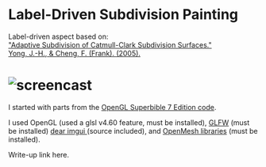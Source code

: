# Label-Driven Subdivision Painting

Label-driven aspect based on:  
["Adaptive Subdivision of Catmull-Clark Subdivision Surfaces."  
Yong, J.-H., & Cheng, F. (Frank). (2005).](http://cs.engr.uky.edu/~cheng/PUBL/Paper_adapt_sub.pdf)

# ![screencast](https://dl.dropboxusercontent.com/s/ydwjf9wk606f54e/peek.gif)

I started with parts from the [OpenGL Superbible 7 Edition code](https://github.com/openglsuperbible/sb7code).

I used OpenGL (used a glsl v4.60 feature, must be installed),
[GLFW](https://www.glfw.org/) (must be installed)
[dear imgui ](https://github.com/ocornut/imgui) (source included),
 and [OpenMesh libraries](http://www.openmesh.org/) (must be installed).

Write-up link here. 
